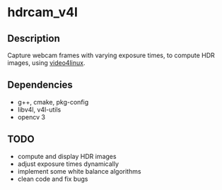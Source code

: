 # hdrcam_v4l

## Description

Capture webcam frames with varying exposure times, to compute HDR images, using 
[video4linux](https://www.linuxtv.org/). 

## Dependencies

- g++, cmake, pkg-config
- libv4l, v4l-utils
- opencv 3

## TODO

- compute and display HDR images
- adjust exposure times dynamically
- implement some white balance algorithms
- clean code and fix bugs


